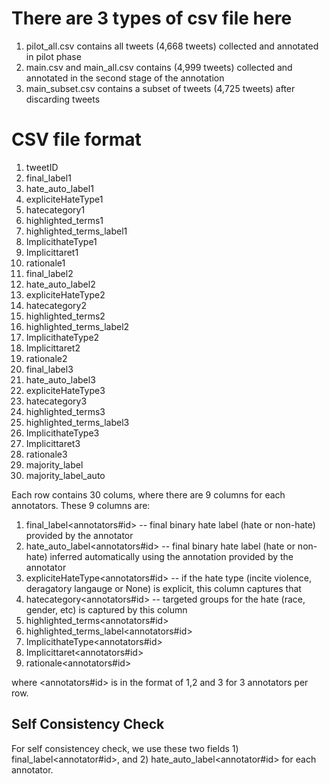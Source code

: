 # There are 3 types of csv file here
  1. pilot_all.csv contains all tweets (4,668 tweets) collected and annotated in pilot phase
  2. main.csv and main_all.csv contains (4,999 tweets) collected and annotated in the second stage of the annotation 
  3. main_subset.csv contains a subset of tweets (4,725 tweets) after discarding tweets 

# CSV file format
1. tweetID<br/>
2. final_label1<br/>
3. hate_auto_label1<br/>
4. expliciteHateType1<br/>
5. hatecategory1<br/>
6. highlighted_terms1<br/>
7. highlighted_terms_label1<br/>
8. ImplicithateType1<br/>
9. Implicittaret1<br/>
10. rationale1<br/>
11. final_label2<br/>
12. hate_auto_label2<br/>
13. expliciteHateType2<br/>
14. hatecategory2<br/>
15. highlighted_terms2<br/>
16. highlighted_terms_label2<br/>
17. ImplicithateType2<br/>
18. Implicittaret2<br/>
19. rationale2<br/>
20. final_label3<br/>
21. hate_auto_label3<br/>
22. expliciteHateType3<br/>
23. hatecategory3<br/>
24. highlighted_terms3<br/>
25. highlighted_terms_label3<br/>
26. ImplicithateType3<br/>
27. Implicittaret3<br/>
28. rationale3<br/>
29. majority_label<br/>
30. majority_label_auto<br/>

Each row contains 30 colums, where there are 9 columns for each annotators. These 9 columns are:
1. final_label<annotators#id> -- final binary hate label (hate or non-hate) provided by the annotator
2. hate_auto_label<annotators#id> -- final binary hate label (hate or non-hate) inferred automatically using the annotation provided by the annotator
3. expliciteHateType<annotators#id> -- if the hate type (incite violence, deragatory langauge or None) is explicit, this column captures that
4. hatecategory<annotators#id> -- targeted groups for the hate (race, gender, etc) is captured by this column  
5. highlighted_terms<annotators#id>
6. highlighted_terms_label<annotators#id>
7. ImplicithateType<annotators#id>
8. Implicittaret<annotators#id>
9. rationale<annotators#id>

where <annotators#id> is in the format of 1,2 and 3 for 3 annotators per row.

## Self Consistency Check
For self consistencey check, we use these two fields 1) final_label<annotator#id>, and 2) hate_auto_label<annotator#id> for each annotator. 
 
